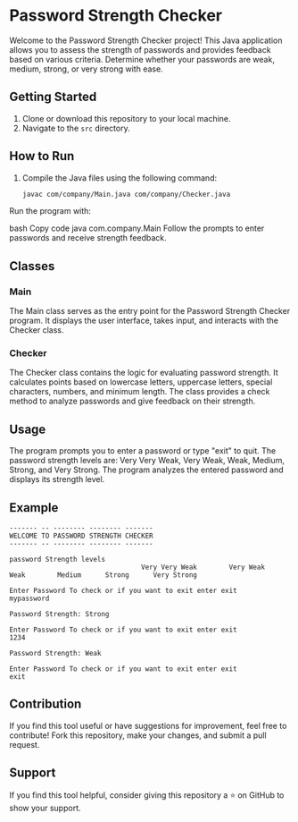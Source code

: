 # Password Strength Checker

Welcome to the Password Strength Checker project! This Java application allows you to assess the strength of passwords and provides feedback based on various criteria. Determine whether your passwords are weak, medium, strong, or very strong with ease.

## Getting Started

1. Clone or download this repository to your local machine.
2. Navigate to the `src` directory.

## How to Run

1. Compile the Java files using the following command:

   ```bash
   javac com/company/Main.java com/company/Checker.java
Run the program with:

bash
Copy code
java com.company.Main
Follow the prompts to enter passwords and receive strength feedback.

## Classes
### Main
The Main class serves as the entry point for the Password Strength Checker program. 
It displays the user interface, takes input, and interacts with the Checker class.

### Checker
The Checker class contains the logic for evaluating password strength. 
It calculates points based on lowercase letters, uppercase letters, special characters, 
numbers, and minimum length. The class provides a check method to analyze passwords and give feedback on their strength.
## Usage
The program prompts you to enter a password or type "exit" to quit.
The password strength levels are: Very Very Weak, Very Weak, Weak, Medium, Strong, and Very Strong.
The program analyzes the entered password and displays its strength level.
## Example
```
------- -- -------- -------- -------
WELCOME TO PASSWORD STRENGTH CHECKER
------- -- -------- -------- -------

password Strength levels
                                 Very Very Weak        Very Weak       Weak        Medium      Strong      Very Strong

Enter Password To check or if you want to exit enter exit
mypassword

Password Strength: Strong

Enter Password To check or if you want to exit enter exit
1234

Password Strength: Weak

Enter Password To check or if you want to exit enter exit
exit
```
## Contribution
If you find this tool useful or have suggestions for improvement, feel free to contribute! Fork this repository, make your changes, and submit a pull request.
## Support
If you find this tool helpful, consider giving this repository a ⭐️ on GitHub to show your support.

   
